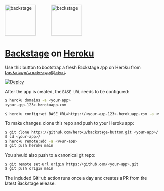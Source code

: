 <img src="https://backstage.io/logo_assets/svg/Icon_Gradient.svg" alt="backstage" width="100"/> &nbsp; &nbsp; &nbsp;  &nbsp; &nbsp; &nbsp; <img src="https://github.com/heroku/backstage-button/blob/main/heroku.png" alt="backstage" width="100"/>

# [Backstage](https://backstage.io) on [Heroku](https://heroku.com)

Use this button to bootstrap a fresh Backstage app on Heroku from [backstage/create-app@latest](https://www.npmjs.com/package/@backstage/create-app):

[![Deploy](https://www.herokucdn.com/deploy/button.svg)](https://heroku.com/deploy?template=https://github.com/heroku/backstage-button)

After the app is created, the `BASE_URL` needs to be configured:

```sh
$ heroku domains -a <your-app>
<your-app-123>.herokuapp.com

$ heroku config:set BASE_URL=https://<your-app-123>.herokuapp.com -a <your-app>
```

To make changes, clone this repo and push to your Heroku app:

```sh
$ git clone https://github.com/heroku/backstage-button.git <your-app>/
$ cd <your-app>/
$ heroku remote:add -a <your-app>
$ git push heroku main
```

You should also push to a canonical git repo:
```sh
$ git remote set-url origin https://github.com/<your-app>.git
$ git push origin main
```

The included GitHub action runs once a day and creates a PR from the latest Backstage release.
